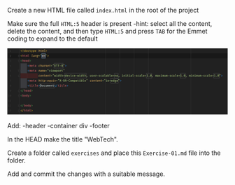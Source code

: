 Create a new HTML file called `index.html` in the root of the project


Make sure the full `HTML:5` header is present 
-hint: select all the content, delete the content, and then 
type `HTML:5` and press `TAB` for the Emmet coding to expand to the default

![img.png](img.png)


Add:
-header
-container div
-footer

In the HEAD make the title "WebTech".

Create a folder called `exercises` and place this `Exercise-01.md` file into the folder.

Add and commit the changes with a suitable message.